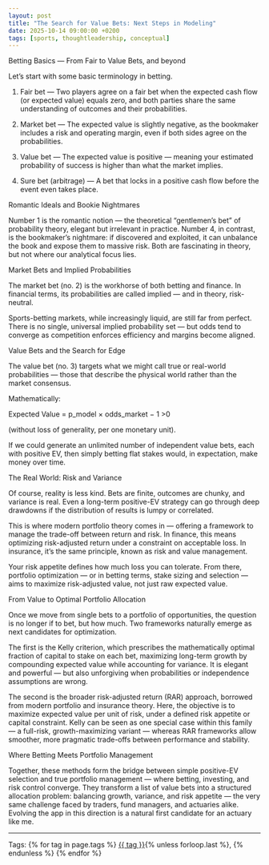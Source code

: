 ```yaml
---
layout: post
title: "The Search for Value Bets: Next Steps in Modeling"
date: 2025-10-14 09:00:00 +0200
tags: [sports, thoughtleadership, conceptual]
---
```


Betting Basics — From Fair to Value Bets, and beyond

Let’s start with some basic terminology in betting.

1) Fair bet — Two players agree on a fair bet when the expected cash flow (or expected value) equals zero, and both parties share the same understanding of outcomes and their probabilities.

2) Market bet — The expected value is slightly negative, as the bookmaker includes a risk and operating margin, even if both sides agree on the probabilities.

3) Value bet — The expected value is positive — meaning your estimated probability of success is higher than what the market implies.

4) Sure bet (arbitrage) — A bet that locks in a positive cash flow before the event even takes place.

Romantic Ideals and Bookie Nightmares

Number 1 is the romantic notion — the theoretical “gentlemen’s bet” of probability theory, elegant but irrelevant in practice.
Number 4, in contrast, is the bookmaker’s nightmare: if discovered and exploited, it can unbalance the book and expose them to massive risk.
Both are fascinating in theory, but not where our analytical focus lies.

Market Bets and Implied Probabilities

The market bet (no. 2) is the workhorse of both betting and finance.
In financial terms, its probabilities are called implied — and in theory, risk-neutral.

Sports-betting markets, while increasingly liquid, are still far from perfect.
There is no single, universal implied probability set — but odds tend to converge as competition enforces efficiency and margins become aligned.

Value Bets and the Search for Edge

The value bet (no. 3) targets what we might call true or real-world probabilities — those that describe the physical world rather than the market consensus.

Mathematically:

Expected Value = p_model × odds_market − 1 >0 

(without loss of generality, per one monetary unit).

If we could generate an unlimited number of independent value bets, each with positive EV, then simply betting flat stakes would, in expectation, make money over time.

The Real World: Risk and Variance

Of course, reality is less kind.
Bets are finite, outcomes are chunky, and variance is real.
Even a long-term positive-EV strategy can go through deep drawdowns if the distribution of results is lumpy or correlated.

This is where modern portfolio theory comes in — offering a framework to manage the trade-off between return and risk.
In finance, this means optimizing risk-adjusted return under a constraint on acceptable loss.
In insurance, it’s the same principle, known as risk and value management.

Your risk appetite defines how much loss you can tolerate.
From there, portfolio optimization — or in betting terms, stake sizing and selection — aims to maximize risk-adjusted value, not just raw expected value.

From Value to Optimal Portfolio Allocation

Once we move from single bets to a portfolio of opportunities, the question is no longer if to bet, but how much.
Two frameworks naturally emerge as next candidates for optimization.

The first is the Kelly criterion, which prescribes the mathematically optimal fraction of capital to stake on each bet, maximizing long-term growth by compounding expected value while accounting for variance. It is elegant and powerful — but also unforgiving when probabilities or independence assumptions are wrong.

The second is the broader risk-adjusted return (RAR) approach, borrowed from modern portfolio and insurance theory. Here, the objective is to maximize expected value per unit of risk, under a defined risk appetite or capital constraint. Kelly can be seen as one special case within this family — a full-risk, growth-maximizing variant — whereas RAR frameworks allow smoother, more pragmatic trade-offs between performance and stability.

Where Betting Meets Portfolio Management

Together, these methods form the bridge between simple positive-EV selection and true portfolio management — where betting, investing, and risk control converge.
They transform a list of value bets into a structured allocation problem: balancing growth, variance, and risk appetite — the very same challenge faced by traders, fund managers, and actuaries alike.
Evolving the app in this direction is a natural first candidate for an actuary like me.
 

---

<p>Tags:
{% for tag in page.tags %}
  <a href="/tags/{{ tag | slugify }}/">{{ tag }}</a>{% unless forloop.last %}, {% endunless %}
{% endfor %}
</p>

